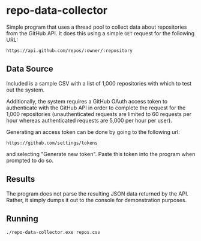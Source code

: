 # repo-data-collector

Simple program that uses a thread pool to collect data about
repositories from the GitHub API. It does this using a simple
`GET` request for the following URL:

`https://api.github.com/repos/:owner/:repository`

## Data Source

Included is a sample CSV with a list of 1,000 repositories with
which to test out the system.

Additionally, the system requires a GitHub OAuth access token to
authenticate with the GitHub API in order to complete the request
for the 1,000 repositories (unauthenticated requests are limited
to 60 requests per hour whereas authenticated requests are
5,000 per hour per user).

Generating an access token can be done by going to the following
url:

`https://github.com/settings/tokens`

and selecting "Generate new token". Paste this token into the
program when prompted to do so.

## Results

The program does not parse the resulting JSON data returned by the
API. Rather, it simply dumps it out to the console for demonstration
purposes.

## Running

`./repo-data-collector.exe repos.csv`